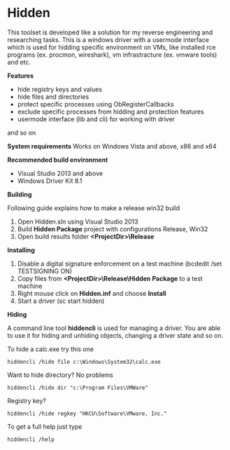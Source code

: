 # Hidden

This toolset is developed like a solution for my reverse engineering and researching tasks. This is a windows driver with a usermode interface which is used for hidding specific environment on VMs, like installed rce programs (ex. procmon, wireshark), vm infrastracture (ex. vmware tools) and etc. 

**Features**

- hide registry keys and values
- hide files and directories
- protect specific processes using ObRegisterCallbacks
- exclude specific processes from hidding and protection features
- usermode interface (lib and cli) for working with driver

and so on

**System requirements**
Works on Windows Vista and above, x86 and x64

**Recommended build environment**

- Visual Studio 2013 and above
- Windows Driver Kit 8.1

**Building**

Following guide explains how to make a release win32 build
1. Open Hidden.sln using Visual Studio 2013
2. Build **Hidden Package** project with configurations Release, Win32
3. Open build results folder **\<ProjectDir\>\Release**

**Installing**

1. Disable a digital signature enforcement on a test machine (bcdedit /set TESTSIGNING ON)
2. Copy files from **\<ProjectDir\>\Release\Hidden Package** to a test machine
3. Right mouse click on **Hidden.inf** and choose **Install**
4. Start a driver (sc start hidden)

**Hiding**

A command line tool **hiddencli** is used for managing a driver. You are able to use it for hiding and unhiding objects, changing a driver state and so on.

To hide a calc.exe try this one
```
hiddencli /hide file c:\Windows\System32\calc.exe
```

Want to hide directory? No problems
```
hiddencli /hide dir "c:\Program Files\VMWare"
```

Registry key?
```
hiddencli /hide regkey "HKCU\Software\VMware, Inc."
```

To get a full help just type
```
hiddencli /help
```
